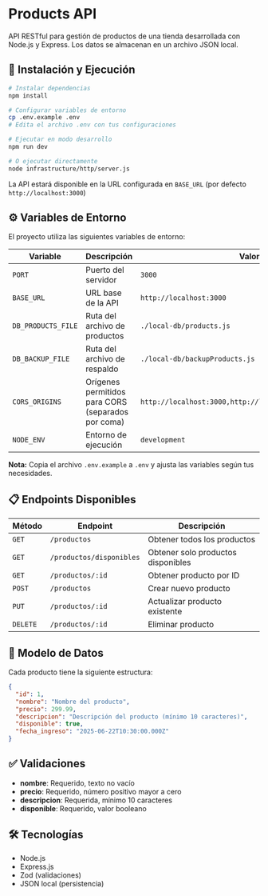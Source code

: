 # Products API

API RESTful para gestión de productos de una tienda desarrollada con Node.js y Express. Los datos se almacenan en un archivo JSON local.

## 🚀 Instalación y Ejecución

```bash
# Instalar dependencias
npm install

# Configurar variables de entorno
cp .env.example .env
# Edita el archivo .env con tus configuraciones

# Ejecutar en modo desarrollo
npm run dev

# O ejecutar directamente
node infrastructure/http/server.js
```

La API estará disponible en la URL configurada en `BASE_URL` (por defecto `http://localhost:3000`)

## ⚙️ Variables de Entorno

El proyecto utiliza las siguientes variables de entorno:

| Variable | Descripción | Valor por defecto |
|----------|-------------|-------------------|
| `PORT` | Puerto del servidor | `3000` |
| `BASE_URL` | URL base de la API | `http://localhost:3000` |
| `DB_PRODUCTS_FILE` | Ruta del archivo de productos | `./local-db/products.js` |
| `DB_BACKUP_FILE` | Ruta del archivo de respaldo | `./local-db/backupProducts.js` |
| `CORS_ORIGINS` | Orígenes permitidos para CORS (separados por coma) | `http://localhost:3000,http://localhost:3001,http://127.0.0.1:3000` |
| `NODE_ENV` | Entorno de ejecución | `development` |

**Nota:** Copia el archivo `.env.example` a `.env` y ajusta las variables según tus necesidades.

## 📋 Endpoints Disponibles

| Método | Endpoint | Descripción |
|--------|----------|-------------|
| `GET` | `/productos` | Obtener todos los productos |
| `GET` | `/productos/disponibles` | Obtener solo productos disponibles |
| `GET` | `/productos/:id` | Obtener producto por ID |
| `POST` | `/productos` | Crear nuevo producto |
| `PUT` | `/productos/:id` | Actualizar producto existente |
| `DELETE` | `/productos/:id` | Eliminar producto |

## 📝 Modelo de Datos

Cada producto tiene la siguiente estructura:

```json
{
  "id": 1,
  "nombre": "Nombre del producto",
  "precio": 299.99,
  "descripcion": "Descripción del producto (mínimo 10 caracteres)",
  "disponible": true,
  "fecha_ingreso": "2025-06-22T10:30:00.000Z"
}
```

## ✅ Validaciones

- **nombre**: Requerido, texto no vacío
- **precio**: Requerido, número positivo mayor a cero
- **descripcion**: Requerida, mínimo 10 caracteres
- **disponible**: Requerido, valor booleano

## 🛠️ Tecnologías

- Node.js
- Express.js
- Zod (validaciones)
- JSON local (persistencia)